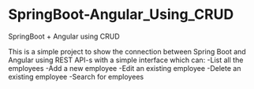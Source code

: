 # SpringBoot-Angular_Using_CRUD
SpringBoot + Angular using CRUD

This is a simple project to show the connection between Spring Boot and Angular using REST API-s with a simple interface which can:
-List all the employees
-Add a new employee
-Edit an existing employee
-Delete an existing employee
-Search for employees

